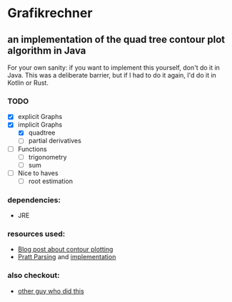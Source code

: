 
# Grafikrechner

## an implementation of the quad tree contour plot algorithm in Java

For your own sanity: if you want to implement this yourself, don't do it in Java. This was 
a deliberate barrier, but if I had to do it again, I'd do it in Kotlin or Rust.

### TODO

- [X] explicit Graphs
- [X] implicit Graphs
  - [X] quadtree
  - [ ] partial derivatives
- [ ] Functions
  - [ ] trigonometry
  - [ ] sum
- [ ] Nice to haves
  - [ ] root estimation 

### dependencies:

- JRE

### resources used:

- [Blog post about contour plotting](https://www.mattkeeter.com/projects/contours/)
- [Pratt Parsing](https://craftinginterpreters.com/) and [implementation](https://matklad.github.io/2020/04/13/simple-but-powerful-pratt-parsing.html)

### also checkout:

- [other guy who did this](https://github.com/C-J-R/Grafikrechner)

